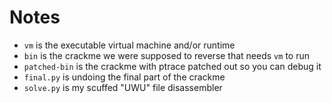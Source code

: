 # Notes

- `vm` is the executable virtual machine and/or runtime 
- `bin` is the crackme we were supposed to reverse that needs `vm` to run
- `patched-bin` is the crackme with ptrace patched out so you can debug it
- `final.py` is undoing the final part of the crackme
- `solve.py` is my scuffed "UWU" file disassembler
